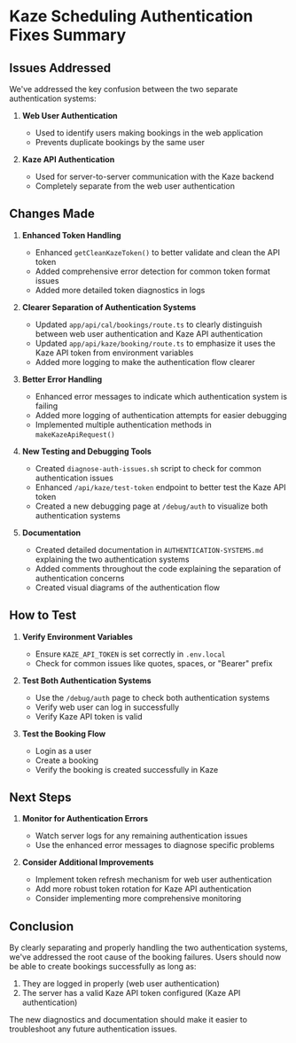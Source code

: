 # Kaze Scheduling Authentication Fixes Summary

## Issues Addressed

We've addressed the key confusion between the two separate authentication systems:

1. **Web User Authentication**

   - Used to identify users making bookings in the web application
   - Prevents duplicate bookings by the same user

2. **Kaze API Authentication**
   - Used for server-to-server communication with the Kaze backend
   - Completely separate from the web user authentication

## Changes Made

1. **Enhanced Token Handling**

   - Enhanced `getCleanKazeToken()` to better validate and clean the API token
   - Added comprehensive error detection for common token format issues
   - Added more detailed token diagnostics in logs

2. **Clearer Separation of Authentication Systems**

   - Updated `app/api/cal/bookings/route.ts` to clearly distinguish between web user authentication and Kaze API authentication
   - Updated `app/api/kaze/booking/route.ts` to emphasize it uses the Kaze API token from environment variables
   - Added more logging to make the authentication flow clearer

3. **Better Error Handling**

   - Enhanced error messages to indicate which authentication system is failing
   - Added more logging of authentication attempts for easier debugging
   - Implemented multiple authentication methods in `makeKazeApiRequest()`

4. **New Testing and Debugging Tools**

   - Created `diagnose-auth-issues.sh` script to check for common authentication issues
   - Enhanced `/api/kaze/test-token` endpoint to better test the Kaze API token
   - Created a new debugging page at `/debug/auth` to visualize both authentication systems

5. **Documentation**
   - Created detailed documentation in `AUTHENTICATION-SYSTEMS.md` explaining the two authentication systems
   - Added comments throughout the code explaining the separation of authentication concerns
   - Created visual diagrams of the authentication flow

## How to Test

1. **Verify Environment Variables**

   - Ensure `KAZE_API_TOKEN` is set correctly in `.env.local`
   - Check for common issues like quotes, spaces, or "Bearer" prefix

2. **Test Both Authentication Systems**

   - Use the `/debug/auth` page to check both authentication systems
   - Verify web user can log in successfully
   - Verify Kaze API token is valid

3. **Test the Booking Flow**
   - Login as a user
   - Create a booking
   - Verify the booking is created successfully in Kaze

## Next Steps

1. **Monitor for Authentication Errors**

   - Watch server logs for any remaining authentication issues
   - Use the enhanced error messages to diagnose specific problems

2. **Consider Additional Improvements**
   - Implement token refresh mechanism for web user authentication
   - Add more robust token rotation for Kaze API authentication
   - Consider implementing more comprehensive monitoring

## Conclusion

By clearly separating and properly handling the two authentication systems, we've addressed the root cause of the booking failures. Users should now be able to create bookings successfully as long as:

1. They are logged in properly (web user authentication)
2. The server has a valid Kaze API token configured (Kaze API authentication)

The new diagnostics and documentation should make it easier to troubleshoot any future authentication issues.
